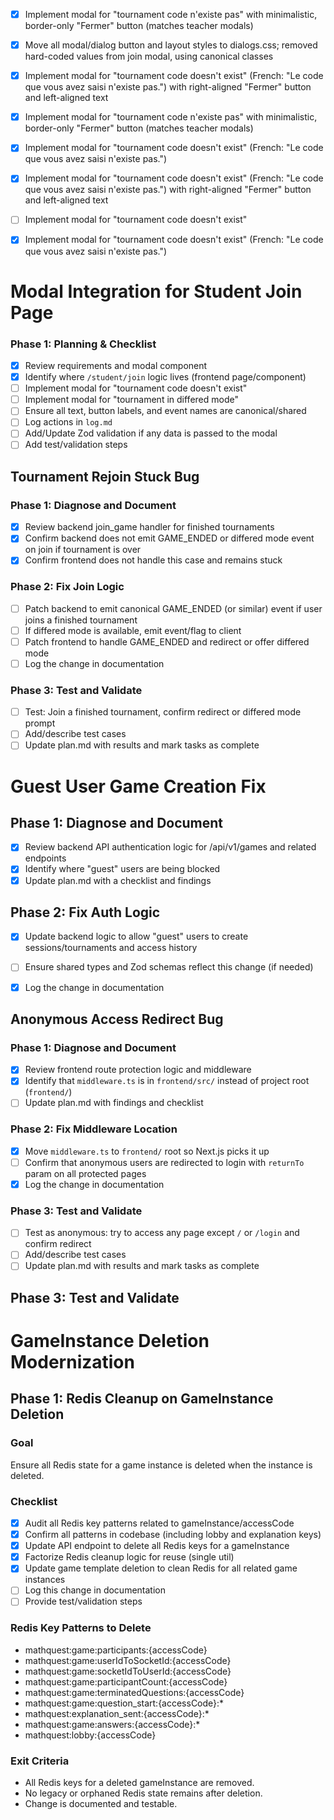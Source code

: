 - [x] Implement modal for "tournament code n'existe pas" with minimalistic, border-only "Fermer" button (matches teacher modals)
+ [x] Move all modal/dialog button and layout styles to dialogs.css; removed hard-coded values from join modal, using canonical classes
- [x] Implement modal for "tournament code doesn't exist" (French: "Le code que vous avez saisi n'existe pas.") with right-aligned "Fermer" button and left-aligned text
+ [x] Implement modal for "tournament code n'existe pas" with minimalistic, border-only "Fermer" button (matches teacher modals)
- [x] Implement modal for "tournament code doesn't exist" (French: "Le code que vous avez saisi n'existe pas.")
+ [x] Implement modal for "tournament code doesn't exist" (French: "Le code que vous avez saisi n'existe pas.") with right-aligned "Fermer" button and left-aligned text
- [ ] Implement modal for "tournament code doesn't exist"
+ [x] Implement modal for "tournament code doesn't exist" (French: "Le code que vous avez saisi n'existe pas.")
# Modal Integration for Student Join Page

### Phase 1: Planning & Checklist
- [x] Review requirements and modal component
- [x] Identify where `/student/join` logic lives (frontend page/component)
- [ ] Implement modal for "tournament code doesn't exist"
- [ ] Implement modal for "tournament in differed mode"
- [ ] Ensure all text, button labels, and event names are canonical/shared
- [ ] Log actions in `log.md`
- [ ] Add/Update Zod validation if any data is passed to the modal
- [ ] Add test/validation steps
## Tournament Rejoin Stuck Bug

### Phase 1: Diagnose and Document
- [x] Review backend join_game handler for finished tournaments
- [x] Confirm backend does not emit GAME_ENDED or differed mode event on join if tournament is over
- [x] Confirm frontend does not handle this case and remains stuck

### Phase 2: Fix Join Logic
- [ ] Patch backend to emit canonical GAME_ENDED (or similar) event if user joins a finished tournament
- [ ] If differed mode is available, emit event/flag to client
- [ ] Patch frontend to handle GAME_ENDED and redirect or offer differed mode
- [ ] Log the change in documentation

### Phase 3: Test and Validate
- [ ] Test: Join a finished tournament, confirm redirect or differed mode prompt
- [ ] Add/describe test cases
- [ ] Update plan.md with results and mark tasks as complete

# Guest User Game Creation Fix

## Phase 1: Diagnose and Document

- [x] Review backend API authentication logic for /api/v1/games and related endpoints
- [x] Identify where "guest" users are being blocked
- [x] Update plan.md with a checklist and findings

## Phase 2: Fix Auth Logic

- [x] Update backend logic to allow "guest" users to create sessions/tournaments and access history
- [ ] Ensure shared types and Zod schemas reflect this change (if needed)
- [x] Log the change in documentation


## Anonymous Access Redirect Bug

### Phase 1: Diagnose and Document
- [x] Review frontend route protection logic and middleware
- [x] Identify that `middleware.ts` is in `frontend/src/` instead of project root (`frontend/`)
- [ ] Update plan.md with findings and checklist

### Phase 2: Fix Middleware Location
- [x] Move `middleware.ts` to `frontend/` root so Next.js picks it up
- [ ] Confirm that anonymous users are redirected to login with `returnTo` param on all protected pages
- [x] Log the change in documentation

### Phase 3: Test and Validate
- [ ] Test as anonymous: try to access any page except `/` or `/login` and confirm redirect
- [ ] Add/describe test cases
- [ ] Update plan.md with results and mark tasks as complete

## Phase 3: Test and Validate


# GameInstance Deletion Modernization

## Phase 1: Redis Cleanup on GameInstance Deletion

### Goal
Ensure all Redis state for a game instance is deleted when the instance is deleted.

### Checklist
- [x] Audit all Redis key patterns related to gameInstance/accessCode
- [x] Confirm all patterns in codebase (including lobby and explanation keys)
- [x] Update API endpoint to delete all Redis keys for a gameInstance
- [x] Factorize Redis cleanup logic for reuse (single util)
- [x] Update game template deletion to clean Redis for all related game instances
- [ ] Log this change in documentation
- [ ] Provide test/validation steps

### Redis Key Patterns to Delete
- mathquest:game:participants:{accessCode}
- mathquest:game:userIdToSocketId:{accessCode}
- mathquest:game:socketIdToUserId:{accessCode}
- mathquest:game:participantCount:{accessCode}
- mathquest:game:terminatedQuestions:{accessCode}
- mathquest:game:question_start:{accessCode}:*
- mathquest:explanation_sent:{accessCode}:*
- mathquest:game:answers:{accessCode}:*
- mathquest:lobby:{accessCode}

### Exit Criteria
- All Redis keys for a deleted gameInstance are removed.
- No legacy or orphaned Redis state remains after deletion.
- Change is documented and testable.
